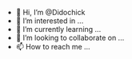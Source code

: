 - 👋 Hi, I’m @Didochick
- 👀 I’m interested in ...
- 🌱 I’m currently learning ...
- 💞️ I’m looking to collaborate on ...
- 📫 How to reach me ...

<!---
Didochick/Didochick is a ✨ special ✨ repository because its `README.md` (this file) appears on your GitHub profile.
You can click the Preview link to take a look at your changes.
--->
